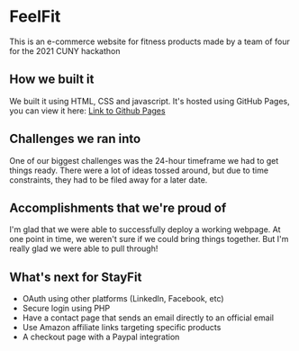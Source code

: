# FeelFit

This is an e-commerce website for fitness products made by a team of four for the 2021 CUNY hackathon

## How we built it
We built it using HTML, CSS and javascript. It's hosted using GitHub Pages, you can view it here: [Link to Github Pages](https://superfour-hackathons.github.io/FeelFit/)

## Challenges we ran into
One of our biggest challenges was the 24-hour timeframe we had to get things ready. There were a lot of ideas tossed around, but due to time constraints, they had to be filed away for a later date.

## Accomplishments that we're proud of
I'm glad that we were able to successfully deploy a working webpage. At one point in time, we weren't sure if we could bring things together. But I'm really glad we were able to pull through!

## What's next for StayFit
- OAuth using other platforms (LinkedIn, Facebook, etc)
- Secure login using PHP
- Have a contact page that sends an email directly to an official email
- Use Amazon affiliate links targeting specific products
- A checkout page with a Paypal integration
